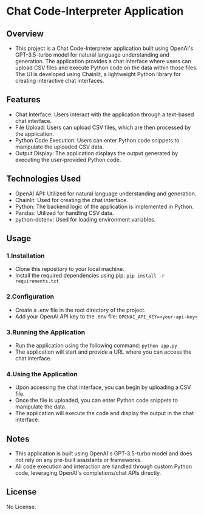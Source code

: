 # Chat Code-Interpreter Application

## Overview
- This project is a Chat Code-Interpreter application built using OpenAI's GPT-3.5-turbo model for natural language understanding and generation. The application provides a chat interface where users can upload CSV files and execute Python code on the data within those files. The UI is developed using Chainlit, a lightweight Python library for creating interactive chat interfaces.

## Features
- Chat Interface: Users interact with the application through a text-based chat interface.
- File Upload: Users can upload CSV files, which are then processed by the application.
- Python Code Execution: Users can enter Python code snippets to manipulate the uploaded CSV data.
- Output Display: The application displays the output generated by executing the user-provided Python code.

## Technologies Used
- OpenAI API: Utilized for natural language understanding and generation.
- Chainlit: Used for creating the chat interface.
- Python: The backend logic of the application is implemented in Python.
- Pandas: Utilized for handling CSV data.
- python-dotenv: Used for loading environment variables.

## Usage
### 1.Installation

- Clone this repository to your local machine.
- Install the required dependencies using pip:
```pip install -r requirements.txt```

### 2.Configuration

- Create a .env file in the root directory of the project.
- Add your OpenAI API key to the .env file:
```OPENAI_API_KEY=<your-api-key>```

### 3.Running the Application

- Run the application using the following command:
```python app.py```
- The application will start and provide a URL where you can access the chat interface.

### 4.Using the Application

- Upon accessing the chat interface, you can begin by uploading a CSV file.
- Once the file is uploaded, you can enter Python code snippets to manipulate the data.
- The application will execute the code and display the output in the chat interface.

## Notes
- This application is built using OpenAI's GPT-3.5-turbo model and does not rely on any pre-built assistants or frameworks.
- All code execution and interaction are handled through custom Python code, leveraging OpenAI's completions/chat APIs directly.

## License
No License.